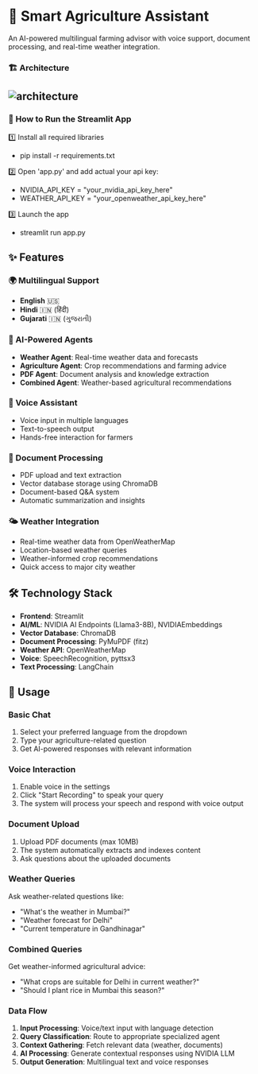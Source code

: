 # 🌾 Smart Agriculture Assistant

An AI-powered multilingual farming advisor with voice support, document processing, and real-time weather integration.

### 🏗️ Architecture
![architecture](https://github.com/user-attachments/assets/a96a25d0-4cd3-4f3c-8f08-959a955f5cfe)
--
### 🚀 How to Run the Streamlit App

1️⃣ Install all required libraries
- pip install -r requirements.txt
 
2️⃣ Open 'app.py' and add actual your api key:
- NVIDIA_API_KEY = "your_nvidia_api_key_here"
- WEATHER_API_KEY = "your_openweather_api_key_here"
  
3️⃣ Launch the app
- streamlit run app.py
  
## ✨ Features

### 🌍 Multilingual Support
- **English** 🇺🇸
- **Hindi** 🇮🇳 (हिंदी)
- **Gujarati** 🇮🇳 (ગુજરાતી)

### 🤖 AI-Powered Agents
- **Weather Agent**: Real-time weather data and forecasts
- **Agriculture Agent**: Crop recommendations and farming advice
- **PDF Agent**: Document analysis and knowledge extraction
- **Combined Agent**: Weather-based agricultural recommendations

### 🎤 Voice Assistant
- Voice input in multiple languages
- Text-to-speech output
- Hands-free interaction for farmers

### 📄 Document Processing
- PDF upload and text extraction
- Vector database storage using ChromaDB
- Document-based Q&A system
- Automatic summarization and insights

### 🌤️ Weather Integration
- Real-time weather data from OpenWeatherMap
- Location-based weather queries
- Weather-informed crop recommendations
- Quick access to major city weather

## 🛠️ Technology Stack

- **Frontend**: Streamlit
- **AI/ML**: NVIDIA AI Endpoints (Llama3-8B), NVIDIAEmbeddings
- **Vector Database**: ChromaDB
- **Document Processing**: PyMuPDF (fitz)
- **Weather API**: OpenWeatherMap
- **Voice**: SpeechRecognition, pyttsx3
- **Text Processing**: LangChain

## 🚀 Usage

### Basic Chat
1. Select your preferred language from the dropdown
2. Type your agriculture-related question
3. Get AI-powered responses with relevant information

### Voice Interaction
1. Enable voice in the settings
2. Click "Start Recording" to speak your query
3. The system will process your speech and respond with voice output

### Document Upload
1. Upload PDF documents (max 10MB)
2. The system automatically extracts and indexes content
3. Ask questions about the uploaded documents

### Weather Queries
Ask weather-related questions like:
- "What's the weather in Mumbai?"
- "Weather forecast for Delhi"
- "Current temperature in Gandhinagar"

### Combined Queries
Get weather-informed agricultural advice:
- "What crops are suitable for Delhi in current weather?"
- "Should I plant rice in Mumbai this season?"

### Data Flow
1. **Input Processing**: Voice/text input with language detection
2. **Query Classification**: Route to appropriate specialized agent
3. **Context Gathering**: Fetch relevant data (weather, documents)
4. **AI Processing**: Generate contextual responses using NVIDIA LLM
5. **Output Generation**: Multilingual text and voice responses
